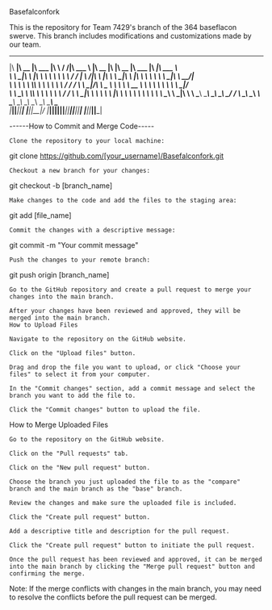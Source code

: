 Basefalconfork

This is the repository for Team 7429's branch of the 364 baseflacon swerve. This branch includes modifications and customizations made by our team.

 ________  ________  ________   ___      ___ _______   ________  ________  ________  ________   ________  _______      
|\   ____\|\   __  \|\   ___  \|\  \    /  /|\  ___ \ |\   __  \|\   ____\|\   __  \|\   ___  \|\   ____\|\  ___ \     
\ \  \___|\ \  \|\  \ \  \\ \  \ \  \  /  / | \   __/|\ \  \|\  \ \  \___|\ \  \|\  \ \  \\ \  \ \  \___|\ \   __/|    
 \ \  \    \ \  \\\  \ \  \\ \  \ \  \/  / / \ \  \_|/_\ \   _  _\ \  \  __\ \   __  \ \  \\ \  \ \  \    \ \  \_|/__  
  \ \  \____\ \  \\\  \ \  \\ \  \ \    / /   \ \  \_|\ \ \  \\  \\ \  \|\  \ \  \ \  \ \  \\ \  \ \  \____\ \  \_|\ \ 
   \ \_______\ \_______\ \__\\ \__\ \__/ /     \ \_______\ \__\\ _\\ \_______\ \__\ \__\ \__\\ \__\ \_______\ \_______\
    \|_______|\|_______|\|__| \|__|\|__|/       \|_______|\|__|\|__|\|_______|\|__|\|__|\|__| \|__|\|_______|\|_______|
                                                                                                                       

------How to Commit and Merge Code-----

    Clone the repository to your local machine:



git clone https://github.com/[your_username]/Basefalconfork.git

    Checkout a new branch for your changes:



git checkout -b [branch_name]

    Make changes to the code and add the files to the staging area:



git add [file_name]

    Commit the changes with a descriptive message:


git commit -m "Your commit message"

    Push the changes to your remote branch:



git push origin [branch_name]

    Go to the GitHub repository and create a pull request to merge your changes into the main branch.

    After your changes have been reviewed and approved, they will be merged into the main branch.
    How to Upload Files

    Navigate to the repository on the GitHub website.

    Click on the "Upload files" button.

    Drag and drop the file you want to upload, or click "Choose your files" to select it from your computer.

    In the "Commit changes" section, add a commit message and select the branch you want to add the file to.

    Click the "Commit changes" button to upload the file.

How to Merge Uploaded Files

    Go to the repository on the GitHub website.

    Click on the "Pull requests" tab.

    Click on the "New pull request" button.

    Choose the branch you just uploaded the file to as the "compare" branch and the main branch as the "base" branch.

    Review the changes and make sure the uploaded file is included.

    Click the "Create pull request" button.

    Add a descriptive title and description for the pull request.

    Click the "Create pull request" button to initiate the pull request.

    Once the pull request has been reviewed and approved, it can be merged into the main branch by clicking the "Merge pull request" button and confirming the merge.

Note: If the merge conflicts with changes in the main branch, you may need to resolve the conflicts before the pull request can be merged.
